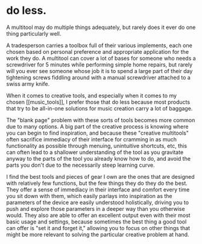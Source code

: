 # do less.

A multitool may do multiple things adequately, but rarely does it ever do one thing particularly well. 

A tradesperson carries a toolbox full of their various implements, each one chosen based on personal preference and appropriate application for the work they do. A multitool can cover a lot of bases for someone who needs a screwdriver for 5 minutes while performing simple home repairs, but rarely will you ever see someone whose job it is to spend a large part of their day tightening screws fiddling around with a manual screwdriver attached to a swiss army knife.

When it comes to creative tools, and especially when it comes to my chosen [[music_tools]], I prefer those that do less because most products that try to be all-in-one solutions for music creation carry a lot of baggage.

The "blank page" problem with these sorts of tools becomes more common due to many options. A big part of the creative process is knowing where you can begin to find inspiration, and because these "creative multitools" often sacrifice immediacy of their interface for cramming in as much functionality as possible through menuing, unintuitive shortcuts, etc, this can often lead to a shallower understanding of the tool as you gravitate anyway to the parts of the tool you already know how to do, and avoid the parts you don't due to the necessarily steep learning curve.

I find the best tools and pieces of gear I own are the ones that are designed with relatively few functions, but the few things they do they do the best. They offer a sense of immediacy in their interface and comfort every time you sit down with them, which easily parlays into inspiration as the parameters of the device are easily understood holistically, driving you to push and explore those parameters in a deeper way than you otherwise would. They also are able to offer an excellent output even with their most basic usage and settings, because sometimes the best thing a good tool can offer is "set it and forget it," allowing you to focus on other things that might be more relevant to solving the particular creative problem at hand.